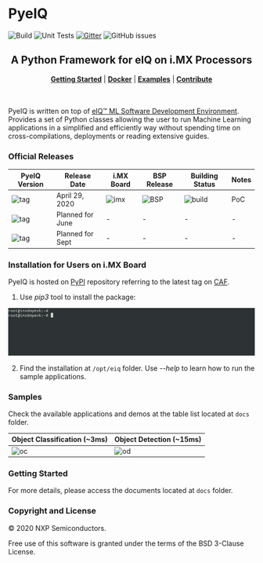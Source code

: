 # PyeIQ

![Build][workflow-build] ![Unit Tests][workflow-tests] [![Gitter][gitter-image]][gitter-url] ![GitHub issues][license]

<h2 align="center">
  A Python Framework for eIQ on i.MX Processors
</h2>

<div align="center">
  <a href="docs/Getting_Started_with_PyeIQ.md"><b>Getting Started</b></a> |
  <a href="docs/Docker.md"><b>Docker</b></a> |
  <a href="docs/Tables.md"><b>Examples</b></a> |
  <a href="docs/Contribute.md"><b>Contribute</b></a>
</div>

<br>
<br>

PyeIQ is written on top of [eIQ™ ML Software Development Environment][eiq]. Provides
a set of Python classes allowing the user to run Machine Learning applications in
a simplified and efficiently way without spending time on cross-compilations,
deployments or reading extensive guides.

### Official Releases

| **PyeIQ Version**     | **Release Date** | **i.MX Board** | **BSP Release** | **Building Status** | **Notes** |
|-----------------------|------------------|----------------|-----------------|---------------------|-----------|
| ![tag][tag_v1]        | April 29, 2020   | ![imx][boards] | ![BSP][release] | ![build][passing]   | PoC       |
| ![tag][tag_v2]        | Planned for June | -              | -               | -                   | -         |
| ![tag][tag_v3]        | Planned for Sept | -              | -               | -                   | -         |

### Installation for Users on i.MX Board

PyeIQ is hosted on [PyPI][pypirepo] repository referring to the latest tag on [CAF][pypicaf].

1. Use _pip3_ tool to install the package:

 ![PyPI](docs/media/pypieiq.gif)

2. Find the installation at `/opt/eiq` folder. Use *--help* to learn how to run the sample applications.

### Samples

Check the available applications and demos at the table list located at `docs` folder.

| Object Classification (~3ms)   | Object Detection (~15ms)  |
|-------------------------------|--------------------------|
| ![oc](docs/media/car_classification.gif)  | ![od](docs/media/car_detection.gif) |

### Getting Started

For more details, please access the documents located at `docs` folder.

### Copyright and License

© 2020 NXP Semiconductors.

Free use of this software is granted under the terms of the BSD 3-Clause License.

[eiq]: https://www.nxp.com/design/software/development-software/eiq-ml-development-environment:EIQ
[workflow-build]: https://github.com/diegohdorta/pyeiq/workflows/Build/badge.svg
[workflow-tests]: https://github.com/diegohdorta/pyeiq/workflows/Unit%20Tests/badge.svg
[pypirepo]: https://pypi.org/project/eiq/#description
[pypicaf]: https://source.codeaurora.org/external/imxsupport/pyeiq/
[license]: https://img.shields.io/badge/License-BSD%203--Clause-blue
[gitter-url]: https://gitter.im/pyeiq-imx/community?utm_source=badge&utm_medium=badge&utm_campaign=pr-badge
[gitter-image]: https://badges.gitter.im/pyeiq-imx/community.svg
[boards]: https://img.shields.io/badge/-8QM%2C%208MPlus-lightgrey
[release]: https://img.shields.io/badge/-5.4.3__2.0.0-blueviolet
[tag_v1]: https://img.shields.io/badge/-v1.0.0-blue
[tag_v2]: https://img.shields.io/badge/-v2.0.0-blue
[tag_v3]: https://img.shields.io/badge/-v3.0.0-blue
[passing]: https://img.shields.io/badge/Build-passing-success
